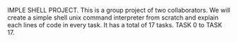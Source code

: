 IMPLE SHELL PROJECT.
This is a group project of two collaborators.
We will create a simple shell unix command interpreter from scratch and explain each lines of code in every task.
It has a total of 17 tasks. TASK 0 to TASK 17.

